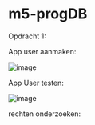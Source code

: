 # m5-progDB

Opdracht 1:

App user aanmaken:

![image](https://github.com/Daniel-Gman/m5-progDB/assets/115157669/3533535e-e2a9-462d-9993-868f26e4f53a)

App User testen:

![image](https://github.com/Daniel-Gman/m5-progDB/assets/115157669/ca91a3fd-4931-461e-8f20-1eb74d3d2cb1)


rechten onderzoeken:
